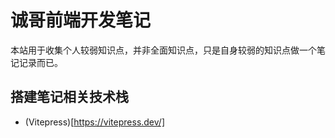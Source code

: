 # 诚哥前端开发笔记

本站用于收集个人较弱知识点，并非全面知识点，只是自身较弱的知识点做一个笔记记录而已。

## 搭建笔记相关技术栈
* (Vitepress)[https://vitepress.dev/]